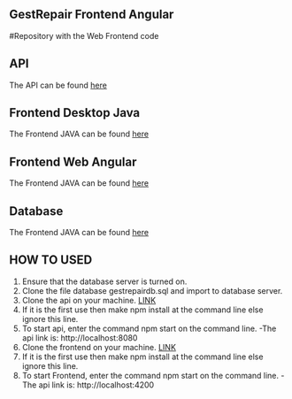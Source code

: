 ## GestRepair Frontend Angular
#Repository with the Web Frontend code 

## API
The API can be found [here](https://github.com/barcelosrui/gestRepairapi)

## Frontend Desktop Java
The Frontend JAVA can be found [here](https://github.com/barcelosrui/GestRepairFrontendJava)

## Frontend Web Angular
The Frontend JAVA can be found [here](https://github.com/barcelosrui/GestRepairFrontendAngular)

## Database
The Frontend JAVA can be found [here](https://github.com/barcelosrui/gestRepairdb)

## HOW TO USED
1. Ensure that the database server is turned on.
2. Clone the file database gestrepairdb.sql and import to database server.
3. Clone the api on your machine. [LINK](https://github.com/barcelosrui/gestRepairapi)
4. If it is the first use then make npm install at the command line else ignore this line.
5. To start api, enter the command npm start on the command line.
-The api link is: http://localhost:8080
6. Clone the frontend on your machine. [LINK](https://github.com/barcelosrui/GestRepairFrontendAngular)
7. If it is the first use then make npm install at the command line else ignore this line.
8. To start Frontend, enter the command npm start on the command line.
-The api link is: http://localhost:4200


